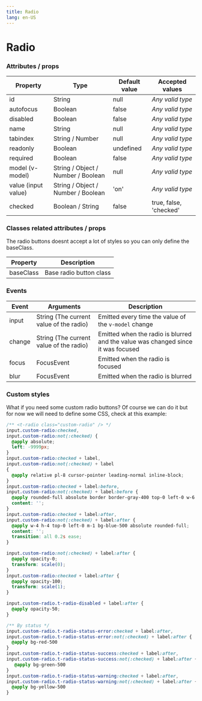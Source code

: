 ```yaml
---
title: Radio
lang: en-US
---
```


# Radio

<radio-field />

### Attributes / props

| Property    | Type        | Default value | Accepted values |
|---      |---        |---      |---      |
| id      | String      | null      | _Any valid type_ |
| autofocus   | Boolean     | false     | _Any valid type_ |
| disabled    | Boolean     | false     | _Any valid type_ |
| name      | String      | null      | _Any valid type_ |
| tabindex    | String / Number | null      | _Any valid type_ |
| readonly    | Boolean     | undefined   | _Any valid type_ |
| required    | Boolean     | false     | _Any valid type_ |
| model (v-model)    | String / Object / Number / Boolean   | null   | _Any valid type_ |
| value (input value)    | String / Object / Number / Boolean   | 'on'   | _Any valid type_ |
| checked    | Boolean / String    | false   | true, false, 'checked' |

### Classes related attributes / props

The radio buttons doesnt accept a lot of styles so you can only define the baseClass.

| Property        | Description                                                         |
|---                    |---                                                            |
| baseClass             | Base radio button class                                       |

### Events

| Event   | Arguments                   | Description   |
|---      |---                          |---      |
| input   | String (The current value of the radio)  | Emitted every time the value of the `v-model` change |
| change  | String (The current value of the radio)  | Emitted when the radio is blurred and the value was changed since it was focused |
| focus   | FocusEvent                  | Emitted when the radio is focused  |
| blur    | FocusEvent                  | Emitted when the radio is blurred  |

### Custom styles

What if you need some custom radio buttons? Of course we can do it but for now we will need to define some CSS, check at this example:

<custom-radio-field />

```css
/** <t-radio class="custom-radio" /> */
input.custom-radio:checked,
input.custom-radio:not(:checked) {
  @apply absolute;
  left: -9999px;
}
input.custom-radio:checked + label,
input.custom-radio:not(:checked) + label
{
  @apply relative pl-8 cursor-pointer leading-normal inline-block;
}
input.custom-radio:checked + label:before,
input.custom-radio:not(:checked) + label:before {
  @apply rounded-full absolute border border-gray-400 top-0 left-0 w-6 h-6 bg-white;
  content: '';
}
input.custom-radio:checked + label:after,
input.custom-radio:not(:checked) + label:after {
  @apply w-4 h-4 top-0 left-0 m-1 bg-blue-500 absolute rounded-full;
  content: '';
  transition: all 0.2s ease;
}

input.custom-radio:not(:checked) + label:after {
  @apply opacity-0;
  transform: scale(0);
}
input.custom-radio:checked + label:after {
  @apply opacity-100;
  transform: scale(1);
}

input.custom-radio.t-radio-disabled + label:after {
  @apply opacity-50;
}

/** By status */
input.custom-radio.t-radio-status-error:checked + label:after,
input.custom-radio.t-radio-status-error:not(:checked) + label:after {
  @apply bg-red-500
}
input.custom-radio.t-radio-status-success:checked + label:after,
input.custom-radio.t-radio-status-success:not(:checked) + label:after {
   @apply bg-green-500
}
input.custom-radio.t-radio-status-warning:checked + label:after,
input.custom-radio.t-radio-status-warning:not(:checked) + label:after {
  @apply bg-yellow-500
}
```       
